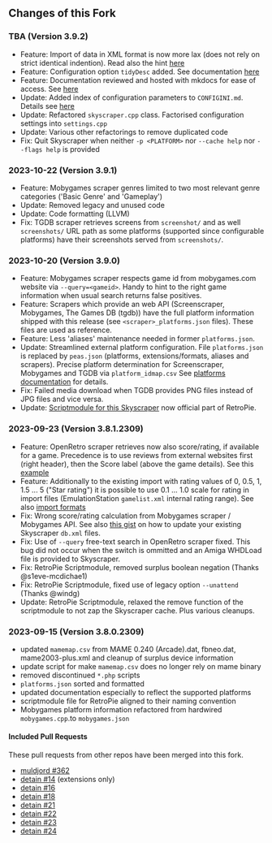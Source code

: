 ## Changes of this Fork

### TBA (Version 3.9.2)

-   Feature: Import of data in XML format is now more lax (does not rely on
    strict identical indention). Read also the hint
    [here](IMPORT.md#textual-data-definitions-file)
-   Feature: Configuration option `tidyDesc` added. See documentation
    [here](CONFIGINI.md#tidydesc)
-   Feature: Documentation reviewed and hosted with mkdocs for ease of access.
    See [here](https://Gemba.github.io/Skyscraper)
-   Update: Added index of configuration parameters to `CONFIGINI.md`. Details
    see [here](CONFIGINI.md#index-of-options-with-applicable-sections)
-   Update: Refactored `skyscraper.cpp` class. Factorised configuration settings
    into `settings.cpp`
-   Update: Various other refactorings to remove duplicated code
-   Fix: Quit Skyscraper when neither `-p <PLATFORM>` nor `--cache help` nor
    `--flags help` is provided

### 2023-10-22 (Version 3.9.1)

-   Feature: Mobygames scraper genres limited to two most relevant genre
    categories ('Basic Genre' and 'Gameplay')
-   Update: Removed legacy and unused code
-   Update: Code formatting (LLVM)
-   Fix: TGDB scraper retrieves screens from `screenshot/` and as well
    `screenshots/` URL path as some platforms (supported since configurable
    platforms) have their screenshots served from `screenshots/`.

### 2023-10-20 (Version 3.9.0)

-   Feature: Mobygames scraper respects game id from mobygames.com website via
    `--query=<gameid>`. Handy to hint to the right game information when usual
    search returns false positives.
-   Feature: Scrapers which provide an web API (Screenscraper, Mobygames, The
    Games DB (tgdb)) have the full platform information shipped with this release
    (see `<scraper>_platforms.json` files). These files are used as reference.
-   Feature: Less 'aliases' maintenance needed in former `platforms.json`.
-   Update: Streamlined external platform configuration. File `platforms.json` is
    replaced by `peas.json` (platforms, extensions/formats, aliases and scrapers).
    Precise platform determination for Screenscraper, Mobygames and TGDB via
    `platform_idmap.csv` See [platforms documentation](PLATFORMS.md) for
    details.
-   Fix: Failed media download when TGDB provides PNG files instead of JPG files
    and vice versa.
-   Update: [Scriptmodule for this Skyscraper](https://github.com/RetroPie/RetroPie-Setup/blob/master/scriptmodules/supplementary/skyscraper.sh) now official part of RetroPie.

### 2023-09-23 (Version 3.8.1.2309)

-   Feature: OpenRetro scraper retrieves now also score/rating, if available for a
    game. Precedence is to use reviews from external websites first (right
    header), then the Score label (above the game details). See this
    [example](https://openretro.org/amiga/shadow-of-the-beast)
-   Feature: Additionally to the existing import with rating values of 0, 0.5, 1,
    1.5 ... 5 ("Star rating") it is possible to use 0.1 ... 1.0 scale for rating
    in import files (EmulationStation `gamelist.xml` internal rating range). See
    also [import formats](IMPORT.md#resource-formats)
-   Fix: Wrong score/rating calculation from Mobygames scraper / Mobygames API.
    See also [this
    gist](https://gist.github.com/Gemba/13f0accddcecd68a356721ebac020d76) on how
    to update your existing Skyscraper `db.xml` files.
-   Fix: Use of `--query` free-text search in OpenRetro scraper fixed. This bug
    did not occur when the switch is ommitted and an Amiga WHDLoad file is provided
    to Skyscraper.
-   Fix: RetroPie Scriptmodule, removed surplus boolean negation (Thanks
    @s1eve-mcdichae1)
-   Fix: RetroPie Scriptmodule, fixed use of legacy option `--unattend` (Thanks
    @windg)
-   Update: RetroPie Scriptmodule, relaxed the remove function of the scriptmodule
    to not zap the Skyscraper cache. Plus various cleanups.

### 2023-09-15 (Version 3.8.0.2309)

-   updated `mamemap.csv` from MAME 0.240 (Arcade).dat, fbneo.dat,
    mame2003-plus.xml and cleanup of surplus device information
-   update script for make `mamemap.csv` does no longer rely on mame binary
-   removed discontinued `*.php` scripts
-   `platforms.json` sorted and formatted
-   updated documentation especially to reflect the supported platforms
-   scriptmodule file for RetroPie aligned to their naming convention
-   Mobygames platform information refactored from hardwired `mobygames.cpp`.to
    `mobygames.json`

#### Included Pull Requests

These pull requests from other repos have been merged into this fork.

-   [muldjord #362](https://github.com/muldjord/skyscraper/pull/362)
-   [detain #14](https://github.com/detain/skyscraper/pull/14) (extensions only)
-   [detain #16](https://github.com/detain/skyscraper/pull/16)
-   [detain #18](https://github.com/detain/skyscraper/pull/18)
-   [detain #21](https://github.com/detain/skyscraper/pull/21)
-   [detain #22](https://github.com/detain/skyscraper/pull/22)
-   [detain #23](https://github.com/detain/skyscraper/pull/23)
-   [detain #24](https://github.com/detain/skyscraper/pull/24)
